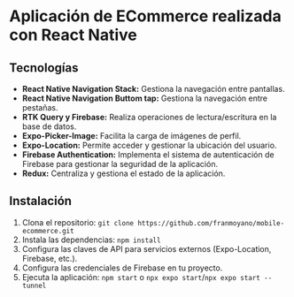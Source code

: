 # Aplicación de ECommerce realizada con React Native

## Tecnologías

- **React Native Navigation Stack:** Gestiona la navegación entre pantallas.
- **React Native Navigation Buttom tap:** Gestiona la navegación entre pestañas.
- **RTK Query y Firebase:** Realiza operaciones de lectura/escritura en la base de datos.
- **Expo-Picker-Image:** Facilita la carga de imágenes de perfil.
- **Expo-Location:** Permite acceder y gestionar la ubicación del usuario.
- **Firebase Authentication:** Implementa el sistema de autenticación de Firebase para gestionar la seguridad de la aplicación.
- **Redux:** Centraliza y gestiona el estado de la aplicación.

## Instalación

1. Clona el repositorio: `git clone https://github.com/franmoyano/mobile-ecommerce.git`
2. Instala las dependencias: `npm install`
3. Configura las claves de API para servicios externos (Expo-Location, Firebase, etc.).
4. Configura las credenciales de Firebase en tu proyecto.
5. Ejecuta la aplicación: `npm start` o `npx expo start`/`npx expo start --tunnel`